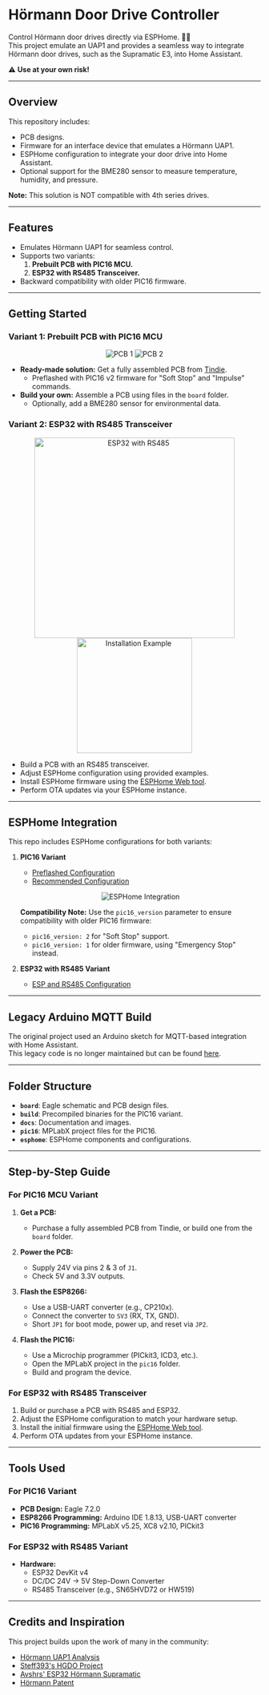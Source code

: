 # Hörmann Door Drive Controller  
Control Hörmann door drives directly via ESPHome. 🚪✨  
This project emulate an UAP1 and provides a seamless way to integrate Hörmann door drives, such as the Supramatic E3, into Home Assistant.  

⚠️ **Use at your own risk!**  

---

## Overview  

This repository includes:  
- PCB designs.  
- Firmware for an interface device that emulates a Hörmann UAP1.  
- ESPHome configuration to integrate your door drive into Home Assistant.  
- Optional support for the BME280 sensor to measure temperature, humidity, and pressure.  

**Note:** This solution is NOT compatible with 4th series drives.  

---

## Features  

- Emulates Hörmann UAP1 for seamless control.  
- Supports two variants:  
  1. **Prebuilt PCB with PIC16 MCU.**  
  2. **ESP32 with RS485 Transceiver.**  
- Backward compatibility with older PIC16 firmware.  

---

## Getting Started  

### Variant 1: Prebuilt PCB with PIC16 MCU  

<p align="center">  
    <img src="docs/pcb1.png" alt="PCB 1">  
    <img src="docs/pcb2.png" alt="PCB 2">  
</p>  

- **Ready-made solution:** Get a fully assembled PCB from [Tindie](https://www.tindie.com/products/14yannick/uapbridge_pic16/).  
    - Preflashed with PIC16 v2 firmware for "Soft Stop" and "Impulse" commands.  
- **Build your own:** Assemble a PCB using files in the `board` folder.  
    - Optionally, add a BME280 sensor for environmental data.  

### Variant 2: ESP32 with RS485 Transceiver  

<p align="center">  
    <img src="docs/PCB.png" width="400px" alt="ESP32 with RS485">  
    <img src="docs/installation.png" width="230px" alt="Installation Example">  
</p>  

- Build a PCB with an RS485 transceiver.  
- Adjust ESPHome configuration using provided examples.  
- Install ESPHome firmware using the [ESPHome Web tool](https://web.esphome.io/).  
- Perform OTA updates via your ESPHome instance.  

---

## ESPHome Integration  

This repo includes ESPHome configurations for both variants:  

1. **PIC16 Variant**  
    - [Preflashed Configuration](esphome/preflashed_pic16.yaml)  
    - [Recommended Configuration](esphome/recommended_pic16.yaml)  

    <p align="center">  
        <img src="docs/esphome1.png" alt="ESPHome Integration">  
    </p>  

    **Compatibility Note:** Use the `pic16_version` parameter to ensure compatibility with older PIC16 firmware:  
    - `pic16_version: 2` for "Soft Stop" support.  
    - `pic16_version: 1` for older firmware, using "Emergency Stop" instead.  

2. **ESP32 with RS485 Variant**  
    - [ESP and RS485 Configuration](esphome/recommended_esp.yaml)  

---

## Legacy Arduino MQTT Build  

The original project used an Arduino sketch for MQTT-based integration with Home Assistant.  
This legacy code is no longer maintained but can be found [here](https://github.com/stephan192/hoermann_door).  

---

## Folder Structure  

- **`board`**: Eagle schematic and PCB design files.  
- **`build`**: Precompiled binaries for the PIC16 variant.  
- **`docs`**: Documentation and images.  
- **`pic16`**: MPLabX project files for the PIC16.  
- **`esphome`**: ESPHome components and configurations.  

---

## Step-by-Step Guide  

### For PIC16 MCU Variant  

1. **Get a PCB:**  
    - Purchase a fully assembled PCB from Tindie, or build one from the `board` folder.  

2. **Power the PCB:**  
    - Supply 24V via pins 2 & 3 of `J1`.  
    - Check 5V and 3.3V outputs.  

3. **Flash the ESP8266:**  
    - Use a USB-UART converter (e.g., CP210x).  
    - Connect the converter to `SV3` (RX, TX, GND).  
    - Short `JP1` for boot mode, power up, and reset via `JP2`.  

4. **Flash the PIC16:**  
    - Use a Microchip programmer (PICkit3, ICD3, etc.).  
    - Open the MPLabX project in the `pic16` folder.  
    - Build and program the device.  

### For ESP32 with RS485 Transceiver  

1. Build or purchase a PCB with RS485 and ESP32.  
2. Adjust the ESPHome configuration to match your hardware setup.  
3. Install the initial firmware using the [ESPHome Web tool](https://web.esphome.io/).  
4. Perform OTA updates from your ESPHome instance.  

---

## Tools Used  

### For PIC16 Variant  
- **PCB Design:** Eagle 7.2.0  
- **ESP8266 Programming:** Arduino IDE 1.8.13, USB-UART converter  
- **PIC16 Programming:** MPLabX v5.25, XC8 v2.10, PICkit3  

### For ESP32 with RS485 Variant  
- **Hardware:**  
  - ESP32 DevKit v4  
  - DC/DC 24V -> 5V Step-Down Converter  
  - RS485 Transceiver (e.g., SN65HVD72 or HW519)  

---

## Credits and Inspiration  

This project builds upon the work of many in the community:  
- [Hörmann UAP1 Analysis](https://blog.bouni.de/posts/2018/hoerrmann-uap1/)  
- [Steff393's HGDO Project](https://github.com/steff393/hgdo)  
- [Avshrs' ESP32 Hörmann Supramatic](https://github.com/avshrs/ESP32_Hormann_Supramatic_e3)  
- [Hörmann Patent](https://patents.google.com/patent/WO2005076529A1/de)  
